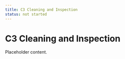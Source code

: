 ```yaml
---
title: C3 Cleaning and Inspection
status: not started
---
```


# C3 Cleaning and Inspection

Placeholder content.
